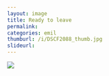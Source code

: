 ```yaml
---
layout: image
title: Ready to leave
permalink: 
categories: emil
thumburl: /i/DSCF2088_thumb.jpg
slideurl: 
---
```


![]({{site.url}}/i/DSCF2088_thumb.jpg)


